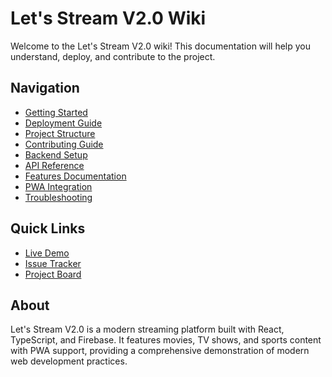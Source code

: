 # Let's Stream V2.0 Wiki

Welcome to the Let's Stream V2.0 wiki! This documentation will help you understand, deploy, and contribute to the project.

## Navigation

- [Getting Started](./Getting-Started)
- [Deployment Guide](./Deployment-Guide)
- [Project Structure](./Project-Structure)
- [Contributing Guide](./Contributing-Guide)
- [Backend Setup](./Backend-Setup)
- [API Reference](./API-Reference)
- [Features Documentation](./Features-Documentation)
- [PWA Integration](./PWA-Integration)
- [Troubleshooting](./Troubleshooting)

## Quick Links

- [Live Demo](https://lets-stream-v2.netlify.app)
- [Issue Tracker](https://github.com/yourusername/lets-stream-v2.0/issues)
- [Project Board](https://github.com/yourusername/lets-stream-v2.0/projects)

## About

Let's Stream V2.0 is a modern streaming platform built with React, TypeScript, and Firebase. It features movies, TV shows, and sports content with PWA support, providing a comprehensive demonstration of modern web development practices.